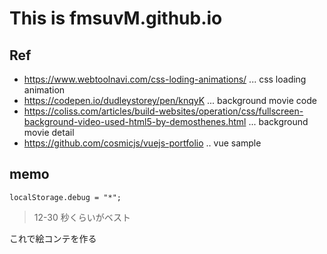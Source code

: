 # This is fmsuvM.github.io

## Ref

* https://www.webtoolnavi.com/css-loding-animations/ ... css loading animation
* https://codepen.io/dudleystorey/pen/knqyK ... background movie code
* https://coliss.com/articles/build-websites/operation/css/fullscreen-background-video-used-html5-by-demosthenes.html ... background movie detail
* https://github.com/cosmicjs/vuejs-portfolio .. vue sample

## memo

`localStorage.debug = "*";`

> 12-30 秒くらいがベスト

これで絵コンテを作る
